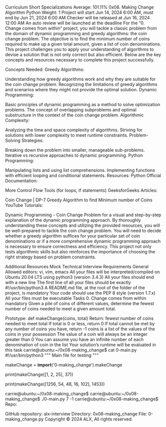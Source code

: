 
Curriculum
Short Specializations
Average: 101.11%
0x08. Making Change
Algorithm
Python
 Weight: 1
 Project will start Jun 14, 2024 6:00 AM, must end by Jun 21, 2024 6:00 AM
 Checker will be released at Jun 16, 2024 12:00 AM
 An auto review will be launched at the deadline
For the “0. Change comes from within” project, you will tackle a classic problem from the domain of dynamic programming and greedy algorithms: the coin change problem. The objective is to find the minimum number of coins required to make up a given total amount, given a list of coin denominations. This project challenges you to apply your understanding of algorithms to devise a solution that is not only correct but also efficient. Below are the key concepts and resources necessary to complete this project successfully.

Concepts Needed:
Greedy Algorithms:

Understanding how greedy algorithms work and why they are suitable for the coin change problem.
Recognizing the limitations of greedy algorithms and scenarios where they might not provide the optimal solution.
Dynamic Programming:

Basic principles of dynamic programming as a method to solve optimization problems.
The concept of overlapping subproblems and optimal substructure in the context of the coin change problem.
Algorithmic Complexity:

Analyzing the time and space complexity of algorithms.
Striving for solutions with lower complexity to meet runtime constraints.
Problem-Solving Strategies:

Breaking down the problem into smaller, manageable sub-problems.
Iterative vs recursive approaches to dynamic programming.
Python Programming:

Manipulating lists and using list comprehensions.
Implementing functions with efficient looping and conditional statements.
Resources:
Python Official Documentation:

More Control Flow Tools (for loops, if statements)
GeeksforGeeks Articles:

Coin Change | DP-7
Greedy Algorithm to find Minimum number of Coins
YouTube Tutorials:

Dynamic Programming - Coin Change Problem for a visual and step-by-step explanation of the dynamic programming approach.
By thoroughly understanding these concepts and utilizing the provided resources, you will be well-prepared to tackle the coin change problem. You will need to decide whether a greedy algorithm suffices for your particular set of coin denominations or if a more comprehensive dynamic programming approach is necessary to ensure correctness and efficiency. This project not only tests algorithmic skills but also reinforces the importance of choosing the right strategy based on problem constraints.

Additional Resources
Mock Technical Interview
Requirements
General
Allowed editors: vi, vim, emacs
All your files will be interpreted/compiled on Ubuntu 20.04 LTS using python3 (version 3.4.3)
All your files should end with a new line
The first line of all your files should be exactly #!/usr/bin/python3
A README.md file, at the root of the folder of the project, is mandatory
Your code should use the PEP 8 style (version 1.7.x)
All your files must be executable
Tasks
0. Change comes from within
mandatory
Given a pile of coins of different values, determine the fewest number of coins needed to meet a given amount total.

Prototype: def makeChange(coins, total)
Return: fewest number of coins needed to meet total
If total is 0 or less, return 0
If total cannot be met by any number of coins you have, return -1
coins is a list of the values of the coins in your possession
The value of a coin will always be an integer greater than 0
You can assume you have an infinite number of each denomination of coin in the list
Your solution’s runtime will be evaluated in this task
carrie@ubuntu:~/0x08-making_change$ cat 0-main.py
#!/usr/bin/python3
"""
Main file for testing
"""

makeChange = __import__('0-making_change').makeChange

print(makeChange([1, 2, 25], 37))

print(makeChange([1256, 54, 48, 16, 102], 1453))

carrie@ubuntu:~/0x08-making_change$
carrie@ubuntu:~/0x08-making_change$ ./0-main.py
7
-1
carrie@ubuntu:~/0x08-making_change$
Repo:

GitHub repository: alx-interview
Directory: 0x08-making_change
File: 0-making_change.py
Copyright © 2024 ALX, All rights reserved.
